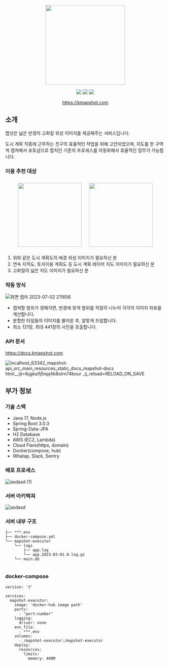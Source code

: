 <p align="center">
  <img src="https://user-images.githubusercontent.com/59993347/166405369-0d610a83-68d5-4d31-8215-6eba806fba06.png" height="250">
</p>
<p align="center">
<img src="https://img.shields.io/badge/Made%20with-SpringBoot-blue">
<img src="https://img.shields.io/badge/Service%20begun%20in-2021.01-brigntgreen">
<img src="https://hits.seeyoufarm.com/api/count/keep/badge.svg?url=https%3A%2F%2Fkmapshot.com&count_bg=%23E16B3F&title_bg=%23555555&icon=&icon_color=%23E7E7E7&title=23.02+%7E&edge_flat=false">
</p>

<p align="center">
  <a href="https://kmapshot.com">https://kmapshot.com</a>
</p>  

## 소개

맵샷은 넓은 반경의 고화질 위성 이미지를 제공해주는 서비스입니다.

도시 계획 직종에 근무하는 친구의 효율적인 작업을 위해 고안되었으며,
지도를 한 구역씩 캡쳐해서 포토샵으로 합치던 기존의 프로세스를 자동화해서
효율적인 업무가 가능합니다.

### 이용 추천 대상

<div style="text-align: center">
<img width="200" style="margin:10px;" src="https://user-images.githubusercontent.com/59993347/164415956-f8a6a057-8943-4656-bd94-e8a5ffdec329.jpg">
<img width="200" style="margin:10px;" src="https://user-images.githubusercontent.com/59993347/164415966-d33b7751-cdfe-4a65-8b72-03b1a6b4cae9.jpg">
</div>

1. 위와 같은 도시 계획도의 배경 위성 이미지가 필요하신 분
2. 연속 지적도, 토지이용 계획도 등 도시 계획 레이어 지도 이미지가 필요하신 분
3. 고화질의 넓은 지도 이미지가 필요하신 분

### 작동 방식

![화면 캡처 2023-07-02 211656](https://github.com/lcw3176/mapshot-admin/assets/59993347/54d34f27-bfe8-4bc3-91a4-c051c2128c7d)

- 캡쳐할 범위가 정해지면, 반경에 맞게 범위를 적절히 나누어 각각의 이미지 좌표를 계산합니다.
- 분할한 타일들의 이미지를 불러온 후, 알맞게 조립합니다.
- 최소 121장, 최대 441장의 사진을 호출합니다.

### API 문서

https://docs.kmapshot.com

![localhost_63342_mapshot-api_src_main_resources_static_docs_mapshot-docs html__ijt=lkjgksifj5npj4b8olrn74bour _ij_reload=RELOAD_ON_SAVE](https://github.com/lcw3176/Mapshot-API/assets/59993347/e8e3bed9-9198-4ddf-8049-0f582249a8db)

## 부가 정보

### 기술 스택

- Java 17, Node.js
- Spring Boot 3.0.3
- Spring-Data-JPA
- H2 Database
- AWS (EC2, Lambda)
- Cloud Flare(https, domain)
- Docker(compose, hub)
- Whatap, Slack, Sentry

### 배포 프로세스

![asdasd (1)](https://github.com/lcw3176/Mapshot-API/assets/59993347/3b448bb3-19d4-4397-bb65-64ec2d6805f1)

### 서버 아키텍쳐

![asdasd](https://github.com/lcw3176/Mapshot-API/assets/59993347/005720e8-f1c6-43e8-b138-5eaaf85f66a0)

### 서버 내부 구조

```shell
├── ***.env
├── docker-compose.yml
└── mapshot-executor
    └── logs
        ├── app.log
        └── app.2023-03-01.0.log.gz
    └── main.db
    
```

### docker-compose

```shell
version: '3'

services:
  mapshot-executor:
    image: 'docker-hub image path'
    ports:
      - "port:number"
    logging:
      driver: none
    env_file:
      - ***.env
    volumes:
      - /mapshot-executor:/mapshot-executor
    deploy:
      resources:
        limits:
          memory: 400M
```




